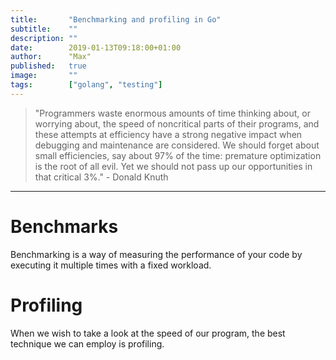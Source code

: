 ```yaml
---
title:       "Benchmarking and profiling in Go"
subtitle:    ""
description: ""
date:        2019-01-13T09:18:00+01:00
author:      "Max"
published:   true
image:       ""
tags:        ["golang", "testing"]
---
```


> "Programmers waste enormous amounts of time thinking about, or worrying about, the speed of noncritical parts of their programs, and these attempts at efficiency have a strong negative impact when debugging and maintenance are considered. We should forget about small efficiencies, say about 97% of the time: premature optimization is the root of all evil. Yet we should not pass up our opportunities in that critical 3%." - Donald Knuth

---

# Benchmarks

Benchmarking is a way of measuring the performance of your code by executing it multiple times with a fixed workload.

# Profiling

When we wish to take a look at the speed of our program, the best technique we can employ is profiling.
